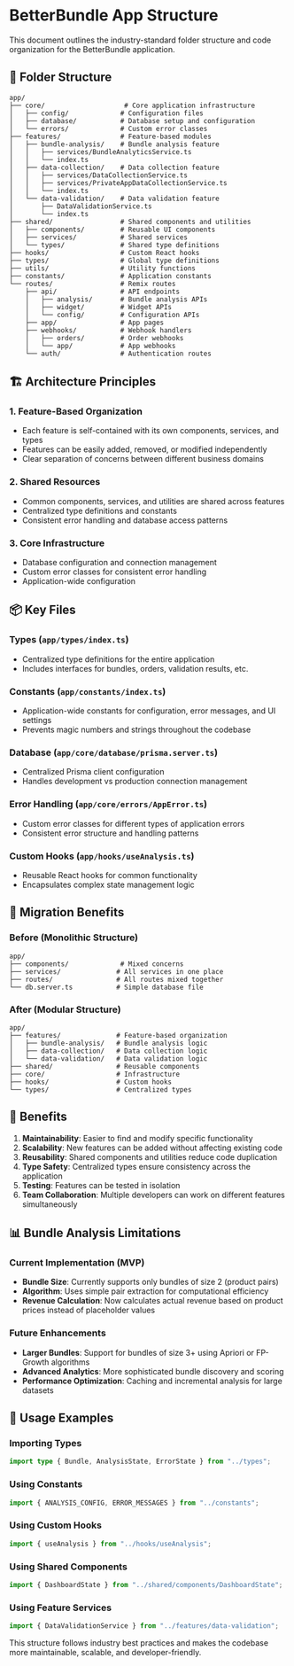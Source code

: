 # BetterBundle App Structure

This document outlines the industry-standard folder structure and code organization for the BetterBundle application.

## 📁 Folder Structure

```
app/
├── core/                    # Core application infrastructure
│   ├── config/             # Configuration files
│   ├── database/           # Database setup and configuration
│   └── errors/             # Custom error classes
├── features/               # Feature-based modules
│   ├── bundle-analysis/    # Bundle analysis feature
│   │   ├── services/BundleAnalyticsService.ts
│   │   └── index.ts
│   ├── data-collection/    # Data collection feature
│   │   ├── services/DataCollectionService.ts
│   │   ├── services/PrivateAppDataCollectionService.ts
│   │   └── index.ts
│   └── data-validation/    # Data validation feature
│       ├── DataValidationService.ts
│       └── index.ts
├── shared/                 # Shared components and utilities
│   ├── components/         # Reusable UI components
│   ├── services/           # Shared services
│   └── types/              # Shared type definitions
├── hooks/                  # Custom React hooks
├── types/                  # Global type definitions
├── utils/                  # Utility functions
├── constants/              # Application constants
└── routes/                 # Remix routes
    ├── api/                # API endpoints
    │   ├── analysis/       # Bundle analysis APIs
    │   ├── widget/         # Widget APIs
    │   └── config/         # Configuration APIs
    ├── app/                # App pages
    ├── webhooks/           # Webhook handlers
    │   ├── orders/         # Order webhooks
    │   └── app/            # App webhooks
    └── auth/               # Authentication routes
```

## 🏗️ Architecture Principles

### **1. Feature-Based Organization**

- Each feature is self-contained with its own components, services, and types
- Features can be easily added, removed, or modified independently
- Clear separation of concerns between different business domains

### **2. Shared Resources**

- Common components, services, and utilities are shared across features
- Centralized type definitions and constants
- Consistent error handling and database access patterns

### **3. Core Infrastructure**

- Database configuration and connection management
- Custom error classes for consistent error handling
- Application-wide configuration

## 📦 Key Files

### **Types (`app/types/index.ts`)**

- Centralized type definitions for the entire application
- Includes interfaces for bundles, orders, validation results, etc.

### **Constants (`app/constants/index.ts`)**

- Application-wide constants for configuration, error messages, and UI settings
- Prevents magic numbers and strings throughout the codebase

### **Database (`app/core/database/prisma.server.ts`)**

- Centralized Prisma client configuration
- Handles development vs production connection management

### **Error Handling (`app/core/errors/AppError.ts`)**

- Custom error classes for different types of application errors
- Consistent error structure and handling patterns

### **Custom Hooks (`app/hooks/useAnalysis.ts`)**

- Reusable React hooks for common functionality
- Encapsulates complex state management logic

## 🔄 Migration Benefits

### **Before (Monolithic Structure)**

```
app/
├── components/             # Mixed concerns
├── services/              # All services in one place
├── routes/                # All routes mixed together
└── db.server.ts           # Simple database file
```

### **After (Modular Structure)**

```
app/
├── features/              # Feature-based organization
│   ├── bundle-analysis/   # Bundle analysis logic
│   ├── data-collection/   # Data collection logic
│   └── data-validation/   # Data validation logic
├── shared/                # Reusable components
├── core/                  # Infrastructure
├── hooks/                 # Custom hooks
└── types/                 # Centralized types
```

## 🚀 Benefits

1. **Maintainability**: Easier to find and modify specific functionality
2. **Scalability**: New features can be added without affecting existing code
3. **Reusability**: Shared components and utilities reduce code duplication
4. **Type Safety**: Centralized types ensure consistency across the application
5. **Testing**: Features can be tested in isolation
6. **Team Collaboration**: Multiple developers can work on different features simultaneously

## 📊 Bundle Analysis Limitations

### **Current Implementation (MVP)**

- **Bundle Size**: Currently supports only bundles of size 2 (product pairs)
- **Algorithm**: Uses simple pair extraction for computational efficiency
- **Revenue Calculation**: Now calculates actual revenue based on product prices instead of placeholder values

### **Future Enhancements**

- **Larger Bundles**: Support for bundles of size 3+ using Apriori or FP-Growth algorithms
- **Advanced Analytics**: More sophisticated bundle discovery and scoring
- **Performance Optimization**: Caching and incremental analysis for large datasets

## 📝 Usage Examples

### **Importing Types**

```typescript
import type { Bundle, AnalysisState, ErrorState } from "../types";
```

### **Using Constants**

```typescript
import { ANALYSIS_CONFIG, ERROR_MESSAGES } from "../constants";
```

### **Using Custom Hooks**

```typescript
import { useAnalysis } from "../hooks/useAnalysis";
```

### **Using Shared Components**

```typescript
import { DashboardState } from "../shared/components/DashboardState";
```

### **Using Feature Services**

```typescript
import { DataValidationService } from "../features/data-validation";
```

This structure follows industry best practices and makes the codebase more maintainable, scalable, and developer-friendly.
